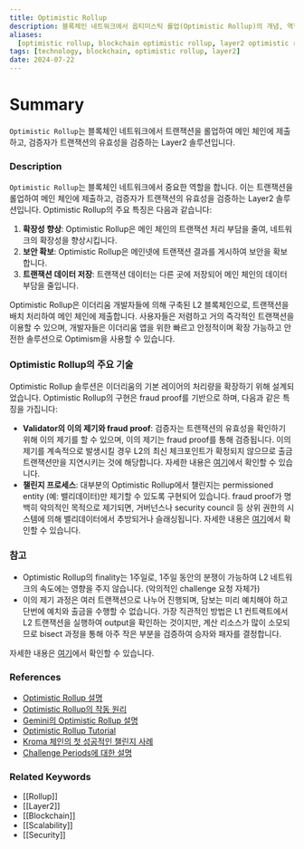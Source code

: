 ```yaml
---
title: Optimistic Rollup
description: 블록체인 네트워크에서 옵티미스틱 롤업(Optimistic Rollup)의 개념, 역할, 및 중요성을 다룹니다.
aliases:
  [optimistic rollup, blockchain optimistic rollup, layer2 optimistic rollup]
tags: [technology, blockchain, optimistic rollup, layer2]
date: 2024-07-22
---
```

# Summary

`Optimistic Rollup`는 블록체인 네트워크에서 트랜잭션을 롤업하여 메인 체인에 제출하고, 검증자가 트랜잭션의 유효성을 검증하는 Layer2 솔루션입니다.

### Description

`Optimistic Rollup`는 블록체인 네트워크에서 중요한 역할을 합니다. 이는 트랜잭션을 롤업하여 메인 체인에 제출하고, 검증자가 트랜잭션의 유효성을 검증하는 Layer2 솔루션입니다. Optimistic Rollup의 주요 특징은 다음과 같습니다:

1. **확장성 향상**: Optimistic Rollup은 메인 체인의 트랜잭션 처리 부담을 줄여, 네트워크의 확장성을 향상시킵니다.
2. **보안 확보**: Optimistic Rollup은 메인넷에 트랜잭션 결과를 게시하여 보안을 확보합니다.
3. **트랜잭션 데이터 저장**: 트랜잭션 데이터는 다른 곳에 저장되어 메인 체인의 데이터 부담을 줄입니다.

Optimistic Rollup은 이더리움 개발자들에 의해 구축된 L2 블록체인으로, 트랜잭션을 배치 처리하여 메인 체인에 제출합니다. 사용자들은 저렴하고 거의 즉각적인 트랜잭션을 이용할 수 있으며, 개발자들은 이더리움 앱을 위한 빠르고 안정적이며 확장 가능하고 안전한 솔루션으로 Optimism을 사용할 수 있습니다.

### Optimistic Rollup의 주요 기술

Optimistic Rollup 솔루션은 이더리움의 기본 레이어의 처리량을 확장하기 위해 설계되었습니다. Optimistic Rollup의 구현은 fraud proof를 기반으로 하며, 다음과 같은 특징을 가집니다:

- **Validator의 이의 제기와 fraud proof**: 검증자는 트랜잭션의 유효성을 확인하기 위해 이의 제기를 할 수 있으며, 이의 제기는 fraud proof를 통해 검증됩니다. 이의 제기를 계속적으로 발생시킬 경우 L2의 최신 체크포인트가 확정되지 않으므로 출금 트랜잭션만을 지연시키는 것에 해당합니다. 자세한 내용은 [여기](https://docs.optimism.io/stack/protocol/rollup/overview)에서 확인할 수 있습니다.
- **챌린지 프로세스**: 대부분의 Optimistic Rollup에서 챌린지는 permissioned entity (예: 밸리데이터)만 제기할 수 있도록 구현되어 있습니다. fraud proof가 명백히 악의적인 목적으로 제기되면, 거버넌스나 security council 등 상위 권한의 시스템에 의해 밸리데이터에서 추방되거나 슬래싱됩니다. 자세한 내용은 [여기](https://blog.kroma.network/about-the-first-successful-challenge-on-kroma-mainnet-aeca715b05d7)에서 확인할 수 있습니다.

### 참고

- Optimistic Rollup의 finality는 1주일로, 1주일 동안의 분쟁이 가능하여 L2 네트워크의 속도에는 영향을 주지 않습니다. (악의적인 challenge 요청 자체가)
- 이의 제기 과정은 여러 트랜잭션으로 나누어 진행되며, 담보는 미리 예치해야 하고 단번에 예치와 출금을 수행할 수 없습니다. 가장 직관적인 방법은 L1 컨트랙트에서 L2 트랜잭션을 실행하여 output을 확인하는 것이지만, 계산 리소스가 많이 소모되므로 bisect 과정을 통해 아주 작은 부분을 검증하여 승자와 패자를 결정합니다.

자세한 내용은 [여기](https://kelvinfichter.com/pages/thoughts/challenge-periods/)에서 확인할 수 있습니다.

### References

- [Optimistic Rollup 설명](https://docs.optimism.io/stack/protocol/rollup/overview)
- [Optimistic Rollup의 작동 원리](https://ethereum.org/en/developers/docs/scaling/optimistic-rollups/)
- [Gemini의 Optimistic Rollup 설명](https://www.gemini.com/cryptopedia/search?query=optimistic-rollup)
- [Optimistic Rollup Tutorial](https://ethereum.org/en/developers/tutorials/optimism-std-bridge-annotated-code/)
- [Kroma 체인의 첫 성공적인 챌린지 사례](https://blog.kroma.network/about-the-first-successful-challenge-on-kroma-mainnet-aeca715b05d7)
- [Challenge Periods에 대한 설명](https://kelvinfichter.com/pages/thoughts/challenge-periods/)

### Related Keywords

- [[Rollup]]
- [[Layer2]]
- [[Blockchain]]
- [[Scalability]]
- [[Security]]
